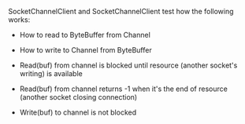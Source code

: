 SocketChannelClient and SocketChannelClient test how the following works:
 
 - How to read to ByteBuffer from Channel
 
 - How to write to Channel from ByteBuffer
 
 - Read(buf) from channel is blocked until resource (another socket's writing) is available
 
 - Read(buf) from channel returns -1 when it's the end of resource (another socket closing connection)
 
 - Write(buf) to channel is not blocked